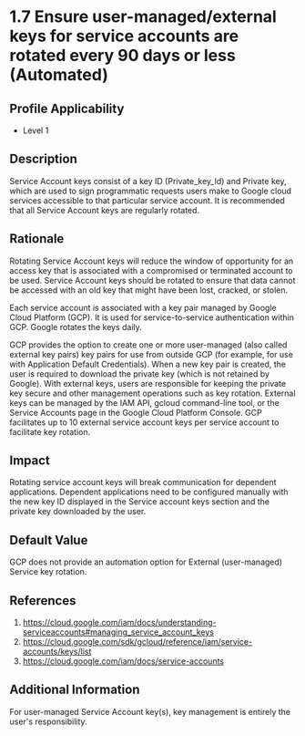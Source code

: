 # 1.7 Ensure user-managed/external keys for service accounts are rotated every 90 days or less (Automated)

## Profile Applicability
- Level 1

## Description
Service Account keys consist of a key ID (Private_key_Id) and Private key, which are used to sign programmatic requests users make to Google cloud services accessible to that particular service account. It is recommended that all Service Account keys are regularly
rotated.

## Rationale

Rotating Service Account keys will reduce the window of opportunity for an access key that
is associated with a compromised or terminated account to be used. Service Account keys
should be rotated to ensure that data cannot be accessed with an old key that might have
been lost, cracked, or stolen.

Each service account is associated with a key pair managed by Google Cloud Platform
(GCP). It is used for service-to-service authentication within GCP. Google rotates the keys daily.

GCP provides the option to create one or more user-managed (also called external key
pairs) key pairs for use from outside GCP (for example, for use with Application Default
Credentials). When a new key pair is created, the user is required to download the private
key (which is not retained by Google). With external keys, users are responsible for keeping
the private key secure and other management operations such as key rotation. External
keys can be managed by the IAM API, gcloud command-line tool, or the Service Accounts
page in the Google Cloud Platform Console. GCP facilitates up to 10 external service account
keys per service account to facilitate key rotation.

## Impact

Rotating service account keys will break communication for dependent applications.
Dependent applications need to be configured manually with the new key ID displayed in
the Service account keys section and the private key downloaded by the user.

## Default Value

GCP does not provide an automation option for External (user-managed) Service key
rotation.

## References

1. https://cloud.google.com/iam/docs/understanding-serviceaccounts#managing_service_account_keys
2. https://cloud.google.com/sdk/gcloud/reference/iam/service-accounts/keys/list
3. https://cloud.google.com/iam/docs/service-accounts

## Additional Information

For user-managed Service Account key(s), key management is entirely the user's responsibility.